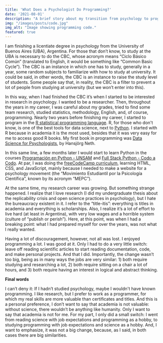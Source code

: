 ```yaml
---
title: 'What Does a Psychologist Do Programming?'
date: '2021-08-01'
description: "A brief story about my transition from psychology to programming."
img: "/images/posts/code.jpg"
img_alt: "Image showing programming code."
featured: true
---
```


I am finishing a licentiate degree in psychology from the University of Buenos Aires (UBA), Argentina. For those that don’t know, to study at the UBA is necessary to do the CBC, whose acronym means “Ciclo Básico Común” (translated to English, it would be something like “Common Basic Cycle”). The CBC is an instance in which one has to study, generally in a year, some random subjects to familiarize with how to study at university. It could be said, in other words, the CBC is an instance to raise the study level of students. Some people say that, in reality, the CBC is a filter to prevent a lot of people from studying at university (but we won’t enter into this). 

In this way, when I had finished the CBC it’s when I started to be interested in research in psychology. I wanted to be a researcher. Then, throughout the years in my career, I was careful about my grades, tried to find some team research, studied statistics, methodology, English, and, of course, programming. Nearly two years before finishing my career, I started to program in the [R statistical programming language](https://www.r-project.org/). R, for those who don't know, is one of the best tools for data science, next to [Python](https://www.python.org/). I started with R because in academia it is the most used, besides that it was very easy for me to access good R books. My first book in programming was [Data Science for Psychologists](https://bookdown.org/hneth/ds4psy/), by Hansjörg Neth. 

In this same line, a few months later I would start to learn Python in the courses [Programación en Python - UNSAM](https://github.com/python-unsam/Programacion_en_Python_UNSAM) and [Full Stack Python - Codo a Codo](https://www.buenosaires.gob.ar/educacion/codocodo/el-programa). At par, I was doing the [freeCodeCamp curriculum](https://www.freecodecamp.org/), learning HTML, CSS, and JavaScript, mainly because I needed to make a website for a psychology movement (the “Movimiento Estudiantil por la Psicología Científica”, known by its acronym “MEPC”). 

At the same time, my research career was growing. But something strange happened. I realize that I love research (I did my undergraduate thesis about the replicability crisis and open science practices in psychology), but I hate the bureaucracy existent in it. I refer to the “title-itis”: everything is titles in academia and everything is scholarships. Also, I realize it’s a lot of effort to live hard (at least in Argentina), with very low wages and a horrible system (culture of “publish or perish”). Here, at this point, was when I had a breaking point: what I had prepared myself for over the years, was not what I really wanted.

Having a lot of discouragement, however, not all was lost. I enjoyed programming a lot. I was good at it. Only I had to do a very little switch: leave off reading scientific articles to start reading documentation, code, and make personal projects. And that I did. Importantly, the change wasn’t too big, being as in many ways the jobs are very similar: 1) both require studying and researching a lot, 2) both require sitting on a chair a lot of hours, and 3) both require having an interest in logical and abstract thinking.

**Final words**

I can’t deny it: If I hadn’t studied psychology, maybe I wouldn't have known programming. I like research, but I prefer to work as a programmer, for which my real skills are more valuable than certificates and titles. And this is a personal preference, I don’t want to say that academia is not valuable: without science, there wouldn’t be anything like humanity.  Only I want to say that academia is not for me. For my part, I only did a small switch: I went from reading science with job expectations and programming as a hobby, to studying programming with job expectations and science as a hobby.  And, I want to emphasize, it was not a big change, because, as I said, in both cases there are big similarities.
